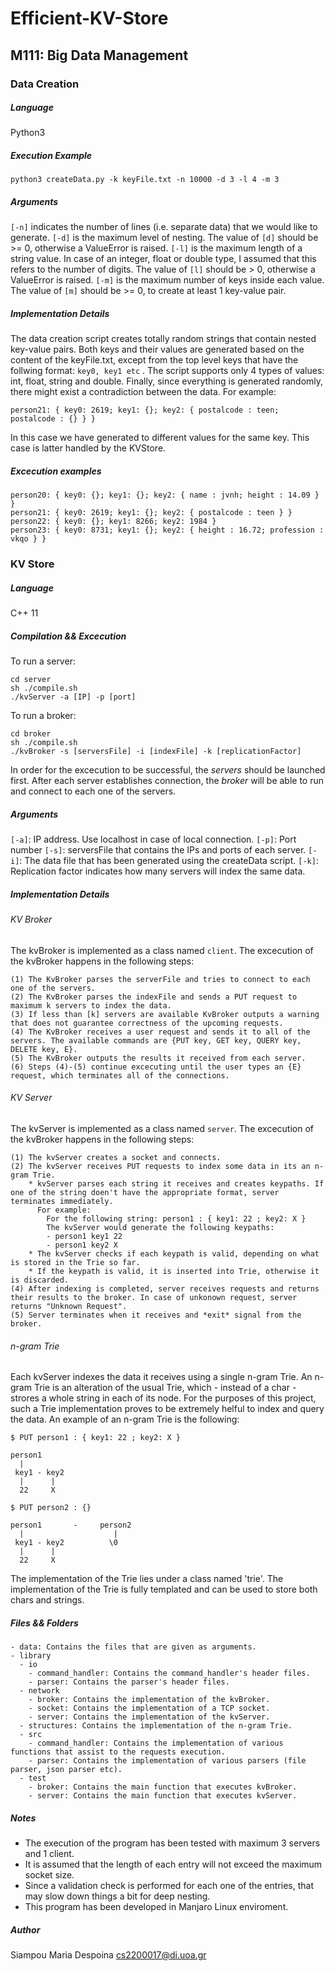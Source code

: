 # Efficient-KV-Store

## M111: Big Data Management

### Data Creation

##### Language

Python3

##### Execution Example
```
python3 createData.py -k keyFile.txt -n 10000 -d 3 -l 4 -m 3
```

##### Arguments

`[-n]`​ indicates the number of lines (i.e. separate data) that we would like to generate.
`[-d]` ​is the maximum level of nesting. The value of `[d]` should be >= 0, otherwise a ValueError is raised.
`[-l]` ​is the maximum length of a string value. In case of an integer, float or double type, I assumed that this refers to the number of digits. The value of `[l]` should be > 0, otherwise a ValueError is raised.
`[-m​]` is the maximum number of keys inside each value. The value of `[m]` should be >= 0, to create at least 1 key-value pair.

##### Implementation Details

The data creation script creates totally random strings that contain nested key-value pairs. Both keys and their values are generated based on the content of the keyFile.txt, except from the top level keys that have the follwing format: ``` key0, key1 etc ``` .  The script supports only 4 types of values: int, float, string and double. Finally, since everything is generated randomly, there might exist a contradiction between the data. For example:

```
person21: { key0: 2619; key1: {}; key2: { postalcode : teen; postalcode : {} } }
```

In this case we have generated to different values for the same key. This case is latter handled by the KVStore.

##### Excecution examples

```
person20: { key0: {}; key1: {}; key2: { name : jvnh; height : 14.09 } }
person21: { key0: 2619; key1: {}; key2: { postalcode : teen } }
person22: { key0: {}; key1: 8266; key2: 1984 }
person23: { key0: 8731; key1: {}; key2: { height : 16.72; profession : vkqo } }
```

### KV Store

##### Language

C++ 11

##### Compilation && Excecution

To run a server:
```
cd server
sh ./compile.sh
./kvServer -a [IP] -p [port]
```

To run a broker:
```
cd broker
sh ./compile.sh
./kvBroker -s [serversFile] -i [indexFile] -k [replicationFactor]
```

In order for the excecution to be successful, the *servers* should be launched first. After each server establishes connection, the *broker* will be able to run and connect to each one of the servers.

##### Arguments

`[-a]`: IP address. Use localhost in case of local connection.
`[-p]`: Port number
`[-s]`: serversFile that contains the IPs and ports of each server.
`[-i]`: The data file that has been generated using the createData script.
`[-k]`: Replication factor indicates how many servers will index the same data.

##### Implementation Details

###### KV Broker

The kvBroker is implemented as a class named `client`. The excecution of the kvBroker happens in the following steps: 
```
(1) The KvBroker parses the serverFile and tries to connect to each one of the servers. 
(2) The KvBroker parses the indexFile and sends a PUT request to maximum k servers to index the data.
(3) If less than [k] servers are available KvBroker outputs a warning that does not guarantee correctness of the upcoming requests.
(4) The KvBroker receives a user request and sends it to all of the servers. The available commands are {PUT key, GET key, QUERY key, DELETE key, E}.
(5) The KvBroker outputs the results it received from each server.
(6) Steps (4)-(5) continue excecuting until the user types an {E} request, which terminates all of the connections.
```
###### KV Server

The kvServer is implemented as a class named `server`. The excecution of the kvBroker happens in the following steps:
```
(1) The kvServer creates a socket and connects.
(2) The kvServer receives PUT requests to index some data in its an n-gram Trie.
    * kvServer parses each string it receives and creates keypaths. If one of the string doen't have the appropriate format, server terminates immediately.
      For example:
        For the following string: person1 : { key1: 22 ; key2: X }
        The kvServer would generate the following keypaths:
        - person1 key1 22
        - person1 key2 X
    * The kvServer checks if each keypath is valid, depending on what is stored in the Trie so far.
    * If the keypath is valid, it is inserted into Trie, otherwise it is discarded.
(4) After indexing is completed, server receives requests and returns their results to the broker. In case of unkonown request, server returns "Unknown Request".
(5) Server terminates when it receives and *exit* signal from the broker.
```

###### n-gram Trie

Each kvServer indexes the data it receives using a single n-gram Trie. An n-gram Trie is an alteration of the usual Trie, which - instead of a char - strores a whole string in each of its node. For the purposes of this project, such a Trie implementation proves to be extremely helful to index and query the data. An example of an n-gram Trie is the following:

```
$ PUT person1 : { key1: 22 ; key2: X }

person1
  |
 key1 - key2
  |      |
  22     X

$ PUT person2 : {}

person1       -     person2
  |                    |
 key1 - key2          \0
  |      |
  22     X
```

The implementation of the Trie lies under a class named 'trie'.
The implementation of the Trie is fully templated and can be used to store both chars and strings.

##### Files && Folders

```
- data: Contains the files that are given as arguments.
- library
  - io
    - command_handler: Contains the command_handler's header files.
    - parser: Contains the parser's header files. 
  - network
    - broker: Contains the implementation of the kvBroker.
    - socket: Contains the implementation of a TCP socket.
    - server: Contains the implementation of the kvServer.
  - structures: Contains the implementation of the n-gram Trie.
  - src
    - command_handler: Contains the implementation of various functions that assist to the requests execution.
    - parser: Contains the implementation of various parsers (file parser, json parser etc). 
  - test
    - broker: Contains the main function that executes kvBroker.
    - server: Contains the main function that executes kvServer.
```

##### Notes
- The execution of the program has been tested with maximum 3 servers and 1 client.
- It is assumed that the length of each entry will not exceed the maximum socket size.
- Since a validation check is performed for each one of the entries, that may slow down things a bit for deep nesting.
- This program has been developed in Manjaro Linux enviroment. 

##### Author
Siampou Maria Despoina
cs2200017@di.uoa.gr